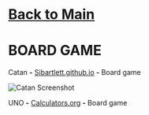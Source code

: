# [Back to Main](/../main/README.md)

# BOARD GAME

Catan **-** <a href="https://sibartlett.github.io/colonizers/demo.html">Sibartlett.github.io</a> **-** Board game 

![Catan Screenshot](https://github.com/Zryak/Open-Games/assets/152645699/512e3398-8023-4907-bfe5-457d5ec625bb)

UNO **-** <a href="https://www.calculators.org/games/uno/">Calculators.org</a> **-** Board game 
